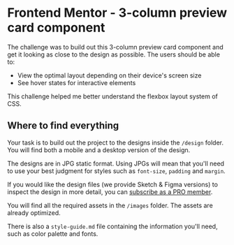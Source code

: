 # Frontend Mentor - 3-column preview card component

The challenge was to build out this 3-column preview card component and get it looking as close to the design as possible. The users should be able to:

- View the optimal layout depending on their device's screen size
- See hover states for interactive elements

This challenge helped me better understand the flexbox layout system of CSS.

## Where to find everything

Your task is to build out the project to the designs inside the `/design` folder. You will find both a mobile and a desktop version of the design.

The designs are in JPG static format. Using JPGs will mean that you'll need to use your best judgment for styles such as `font-size`, `padding` and `margin`.

If you would like the design files (we provide Sketch & Figma versions) to inspect the design in more detail, you can [subscribe as a PRO member](https://www.frontendmentor.io/pro).

You will find all the required assets in the `/images` folder. The assets are already optimized.

There is also a `style-guide.md` file containing the information you'll need, such as color palette and fonts.
